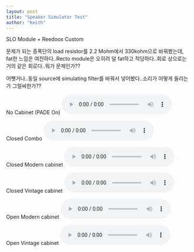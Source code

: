 ```yaml
---
layout: post
title: "Speaker Simulator Test"
author: "Keith"
---
```


SLO Module + Reedoox Custom

문제가 되는 증폭단의 load resistor를 2.2 Mohm에서 330kohm으로 바꿔봤는데, fat한 느낌은 여전하다..Recto module은 오히려 덜 fat하고 적당하다..회로 상으로는 거의 같은 회로다..뭐가 문제인가??

어쨋거나..동일 source에 simulating filter를 바꿔서 넣어봤다..소리가 어떻게 들리는가 그럴싸한가??

No Cabinet (PADE On)
<audio src="/assets/images/d814b5ef20a4926c5e2956bf1e2d27b3.mp3" controls preload></audio>

Closed Combo
<audio src="/assets/images/9a329f754c0c46db68a6f7afbe427bbf.mp3" controls preload></audio>

Closed Modern cabinet
<audio src="/assets/images/6b10130d9c3f53347a3ae20f4ba28b0c.mp3" controls preload></audio>


Closed Vintage cabinet
<audio src="/assets/images/d383177e224f9800836b142a40d0e018.mp3" controls preload></audio>

Open Modern cabinet
<audio src="/assets/images/5eefb78584dc715ba7f2bb544116c715.mp3" controls preload></audio>

Open Vintage cabinet
<audio src="/assets/images/58f3314fac1b1df1b1f161e248571778.mp3" controls preload></audio>



